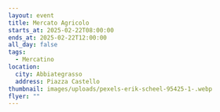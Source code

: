 ```yaml
---
layout: event
title: Mercato Agricolo
starts_at: 2025-02-22T08:00:00
ends_at: 2025-02-22T12:00:00
all_day: false
tags:
  - Mercatino
location:
  city: Abbiategrasso
  address: Piazza Castello
thumbnail: images/uploads/pexels-erik-scheel-95425-1-.webp
flyer: ""
---
```

